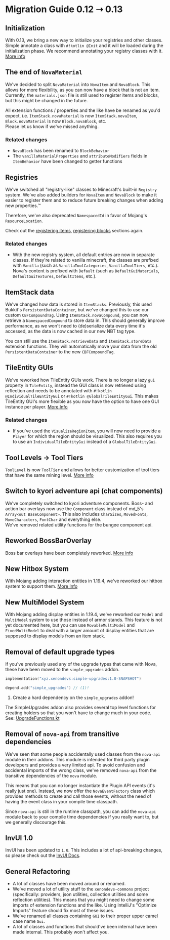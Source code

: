 # Migration Guide 0.12 ➝ 0.13

## Initialization

With 0.13, we bring a new way to initialize your registries and other classes. Simple annotate a class with 
`#!kotlin @Init` and it will be loaded during the initialization phase.
We recommend annotating your registry classes with it. [More info](../misc.md#initialization)

## The end of `NovaMaterial`

We've decided to split `NovaMaterial` into `NovaItem` and `NovaBlock`. This allows for more flexibility, as you can now
have a block that is not an item. Currently, the `materials.json` file is still used to register items and blocks, but
this might be changed in the future.

All extension functions / properties and the like have be renamed as you'd expect, i.e. `ItemStack.novaMaterial` is now
`ItemStack.novaItem`, `Block.novaMaterial` is now `Block.novaBlock`, etc.  
Please let us know if we've missed anything.

### Related changes

* `NovaBlock` has been renamed to `BlockBehavior`
* The `vanillaMaterialProperties` and `attributeModifiers` fields in `ItemBehavior` have been changed to getter functions

## Registries

We've switched all "registry-like" classes to Minecraft's built-in `Registry` system. We've also added builders for `NovaItem`
and `NovaBlock` to make it easier to register them and to reduce future breaking changes when adding new properties.™

Therefore, we've also deprecated `NamespacedId` in favor of Mojang's `ResourceLocation`.

Check out the [registering items](../items/creating-items), [registering blocks](../blocks/creating-blocks) sections again.

### Related changes

* With the new registry system, all default entries are now in separate classes. If they're related to vanilla minecraft,
  the classes are prefixed with `Vanilla` (such as `VanillaToolCategories`, `VanillaToolTiers`, etc.). Nova's content is
  prefixed with `Default` (such as `DefaultGuiMaterials`, `DefaultGuiTextures`, `DefaultItems`, etc.).

## ItemStack data

We've changed how data is stored in `ItemStacks`. Previously, this used Bukkit's `PersistentDataContainer`, but we've 
changed this to use our custom `CBFCompoundTag`. Using `ItemStack.novaCompound`, you can now retrieve a `NamespacedCompound`
to store data in. This should generally improve performance, as we won't need to (de)serialize data every time it's accessed,
as the data is now cached in our new NBT tag type.

You can still use the `ItemStack.retrieveData` and `ItemStack.storeData` extension functions. They will automatically
move your data from the old `PersistentDataContainer` to the new `CBFCompoundTag`.

## TileEntity GUIs

We've reworked how TileEntity GUIs work. There is no longer a lazy `gui` property in `TileEntity`, instead the GUI class
is now retrieved using reflection and needs to be annotated with `#!kotlin @IndividualTileEntityGui` or `#!kotlin @GlobalTileEntityGui`.
This makes TileEntity GUI's more flexible as you now have the option to have one GUI instance per player.
[More Info](../blocks/tileentity/gui.md)

### Related changes

* If you've used the `VisualizeRegionItem`, you will now need to provide a `Player` for which the region should be visualized.
  This also requires you to use an `IndividualTileEntityGui` instead of a `GlobalTileEntityGui`.

## Tool Levels -> Tool Tiers

`ToolLevel` is now `ToolTier` and allows for better customization of tool tiers that have the same mining level.
[More info](../items/tools.md)

## Switch to kyori adventure api (chat components)

We've completely switched to kyori adventure components. Boss- and action bar overlays now use the `Component` class instead
of md_5's `Array<out BaseComponent>`. This also includes `CharSizes`, `MovedFonts`, `MoveCharacters`, `FontChar` and everything else.  
We've removed related utility functions for the bungee component api.

## Reworked BossBarOverlay

Boss bar overlays have been completely reworked. [More info](../overlays/bossbar.md)

## New Hitbox System

With Mojang adding interaction entities in 1.19.4, we've reworked our hitbox system to support them.
[More Info](../hitboxes.md)

## New MultiModel System

With Mojang adding display entities in 1.19.4, we've reworked our `Model` and `MultiModel` system to use those instead of
armor stands. This feature is not yet documented here, but you can use `MovableMultiModel` and `FixedMultiModel`
to deal with a larger amount of display entities that are supposed to display models from an item stack.

## Removal of default upgrade types

If you've previously used any of the upgrade types that came with Nova, these have been moved to the `simple_upgrades` addon.

```kotlin title="build.gradle.kts dependencies { }"
implementation("xyz.xenondevs:simple-upgrades:1.0-SNAPSHOT")
```

```kotlin title="build.gradle.kts addon { }"
depend.add("simple_upgrades") // (1)!
```

1. Create a hard dependency on the `simple_upgrades` addon!

The SimpleUpgrades addon also provides several top level functions for creating holders so that you won't have to change
much in your code.  
See: [UpgradeFunctions.kt](https://github.com/Nova-Addons/Simple-Upgrades/blob/760186647048af12ccd9c007f9bd07ae83118481/src/main/kotlin/xyz/xenondevs/simpleupgrades/UpgradeFunctions.kt)

## Removal of `nova-api` from transitive dependencies

We've seen that some people accidentally used classes from the `nova-api` module in their addons. This module is intended
for third party plugin developers and provides a very limited api. To avoid confusion and accidental imports of the wrong
class, we've removed `nova-api` from the transitive dependencies of the `nova` module.

This means that you can no longer instantiate the Plugin API events (it's really just one). Instead, we now offer the
`NovaEventFactory` class which provides methods to create and call those events, without the need of having the event class
in your compile time classpath.

Since `nova-api` is still in the runtime classpath, you can add the `nova-api` module back to your compile time dependencies
if you really want to, but we generally discourage this.

## InvUI 1.0

InvUI has been updated to `1.0`. This includes a lot of api-breaking changes, so please check out the [InvUI Docs](../../../../invui/).

## General Refactoring

* A lot of classes have been moved around or renamed.
* We've moved a lot of utility stuff to the `xenondevs-commons` project (specifically: providers, json utilities,
  collection utilities and some reflection utilities). This means that you might need to change some
  imports of extension functions and the like. Using IntelliJ's "Optimize Imports" feature should fix most of these issues.
* We've renamed all classes containing `GUI` to their proper upper camel case name `Gui`.
* A lot of classes and functions that should've been internal have been made internal. This probably won't affect you.